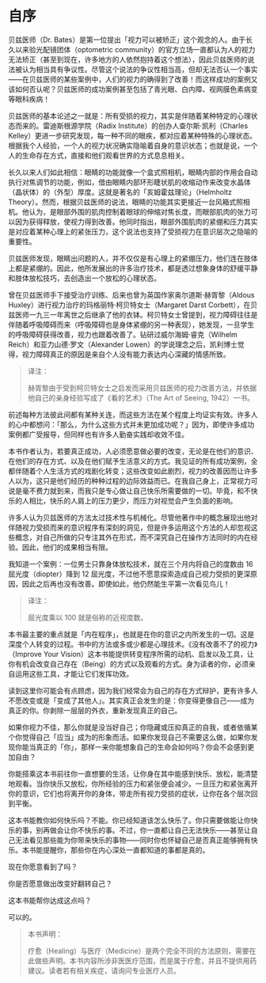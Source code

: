 # 自序

贝兹医师（Dr. Bates）是第一位提出「视力可以被矫正」这个观念的人。由于长久以来验光配镜团体（optometric community）的官方立场一直都认为人的视力无法矫正（甚至到现在，许多地方的人依然抱持着这个想法），因此贝兹医师的说法被认为相当具有争议性。尽管这个说法的争议性相当高，但却无法否认一个事实——在贝兹医师的某些案例中，人们的视力的确得到了改善！而这样成功的案例又该如何否认呢？贝兹医师的成功案例甚至包括了青光眼、白内障、视网膜色素病变等眼科疾病！

贝兹医师的基本论述之一就是：所有受损的视力，其实是伴随着某种特定的心理状态而来的。雷迪斯根源学院（Radix Institute）的创办人查尔斯·凯利（Charles Kelley）更进一步研究发现，每一种不同的眼疾，都对应着某种特殊的心理状态。根据我个人经验，一个人的视力状况确实隐喻着自身的意识状态；也就是说，一个人的生命存在方式，直接和他们观看世界的方式息息相关。

长久以来人们如此相信：眼睛的功能就像一个盒式照相机，眼睛内部的作用会自动执行对焦调节的功能，例如，借由眼睛内部环形睫状肌的收缩动作来改变水晶体（晶状体）的（外型）厚度。这就是著名的「亥姆霍兹理论」（Helmholtz Theory）。然而，根据贝兹医师的说法，眼睛的功能其实更接近一台风箱式照相机。他认为，是眼部外围的肌肉控制着眼球的伸缩对焦长度，而眼部肌肉的张力可以因为获得释放，使视力得到改善。他同时指出，眼部外围肌肉的紧绷和压力其实是对应着某种心理上的紧张压力，这个说法也支持了受损视力在意识层次之隐喻的重要性。

贝兹医师发现，眼睛出问题的人，并不仅仅是有心理上的紧绷压力，他们连在肢体上都是紧绷的。因此，他所发展出的许多治疗技术，都是透过想象身体的舒缓平静和肢体放松技巧，去创造出一个放松的心理状态。

曾在贝兹医师手下接受治疗训练、后来也曾为英国作家奥尔道斯·赫胥黎（Aldous Huxley）进行视力治疗的玛格丽特·柯贝特女士（Margaret Darst Corbett），在贝兹医师一九三一年离世之后继承了他的衣钵。柯贝特女士曾提到，视力障碍往往是伴随着呼吸障碍而来（呼吸障碍也是身体紧绷的另一种表现），她发现，一旦学生的呼吸障碍获得改善，视力也跟着改善了。钻研过威尔海姆·睿克（Wilhelm Reich）和亚力山德·罗文（Alexander Lowen）的学说理念之后，凯利博士觉得，视力障碍真正的原因是来自个人没有能力表达内心深藏的情感所致。

> 译注： 
>
> 赫胥黎由于受到柯贝特女士之启发而采用贝兹医师的视力改善方法，并依据他自己的亲身经验写成了《看的艺术》（The Art of Seeing, 1942）一书。

前述每种方法彼此间都有某种关连，而这些方法在某个程度上均证实有效。许多人的心中都想问：「那么，为什么这些方式并未更加成功呢？」因为，即使许多成功案例都广受报导，但同样也有许多人勤奋实践却收效不佳。

本书作者认为，若要真正成功，人必须愿意做必要的改变，无论是在他们的意识、在他们的存在方式、以及在他们赋予生活意义的方式。我见证的所有成功案例，全都伴随着个人生活方式的戏剧化转变；这些改变如此剧烈，视力的改善因而让许多人以为，这只是他们经历的种种过程的边际效益而已。在我自己身上，正常视力可说是毫不费力就到来，而我只是专心做让自己快乐所需要做的一切。毕竟，和不快乐的人相比，快乐的人肩上的压力更少，而压力对视觉会产生负面的影响。

许多人认为贝兹医师的方法太过技术性与机械化。尽管他著作中的概念展现出他对伴随视力受损而来的意识程序有深刻的洞见，但是许多运用这个方法的人却忽视这些概念，对自己所做的只专注其外在形式，而不深究自己在操作方法同时的内在经验。因此，他们的成果相当有限。

我知道一个案例：一位男士只靠身体放松技术，就在三个月内将自己的度数由 16 屈光度（diopter）降到 12 屈光度，不过他不愿意探索造成自己视力受损的更深原因，因此之后再也没有改善。即使如此，他仍然能生平第一次看见鸟儿！

> 译注： 
>
> 屈光度乘以 100 就是俗称的近视度数。

本书最主要的重点就是「内在程序」，也就是在你的意识之内所发生的一切。这是深度个人转变的过程。书中的方法或多或少都是心理技术。《没有改善不了的视力》（Improve Your Vision）这本书能提供转变程序所需的动机、启发以及工具，让你有机会改变自己存在（Being）的方式以及观看的方式。身为读者的你，必须亲自运用这些工具，才能让它们发挥功效。

读到这里你可能会有点顾虑，因为我们经常会为自己的存在方式辩护，更有许多人不愿改变或是「变成了其他人」。其实真正会发生的是：你变得更像自己——成为真正的你。你剥除一层层的外衣，重新发现真正的自己。

如果你视力不佳，那么你就是没当好自己；你隐藏或压抑真正的自我，或者依循某个你觉得自己「应当」成为的形象而活。如果你发现自己不需要这么做，如果你发现你能当真正的「你」，那样一来你能想象自己的生命会如何吗？你会不会感到更加自由？

你能搭乘这本书前往你一直想要的生活，让你身在其中能感到快乐、放松，能清楚地观看。当你快乐又放松，你所经验的压力和紧张便会减少。一旦压力和紧张离开你的意识，它们也将离开你的身体，带走所有视力受损的症状，让你在各个层次回到平衡。

这本书能教你如何快乐吗？不能。你已经知道该怎么快乐了。你只需要做能让你快乐的事，别再做会让你不快乐的事。不过，你一直都让自己无法快乐——甚至让自己无法看见那些能为你带来快乐的事物——同时你也怀疑自己是否真正能够拥有快乐。本书能提醒你，那些你在内心深处一直都知道的事都是真的。

现在你愿意看到了吗？

你是否愿意做出改变好翻转自己？

这本书能帮你达成这点吗？

可以的。

> 本书声明： 
>
> 疗愈（Healing）与医疗（Medicine）是两个完全不同的方法原则，需要在此做些声明。本书内容所涉非医医疗范围，而是属于疗愈，并且不提供用药建议。读者若有相关疾症，请询问专业医疗人员。
